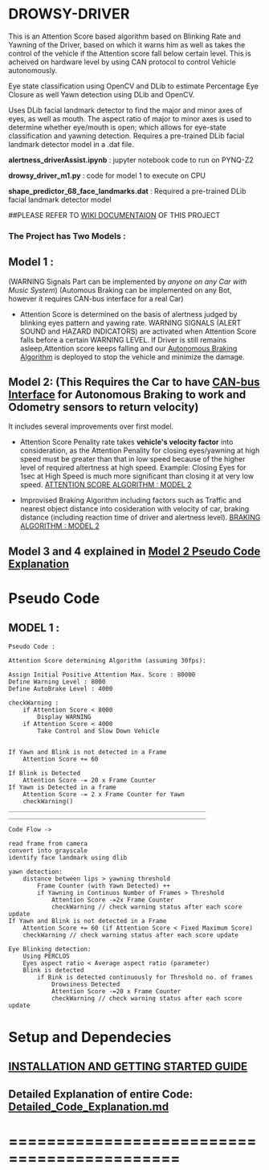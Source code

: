 # DROWSY-DRIVER

This is an Attention Score based algorithm based on Blinking Rate and Yawning of the  Driver, based on which it warns him as well as takes the control of the vehicle if the Attention score fall below certain level. This is acheived on hardware level by using  CAN protocol to control Vehicle autonomously. 

Eye state classification using OpenCV and DLib to estimate Percentage Eye Closure as well Yawn detection using DLib and OpenCV.

Uses DLib facial landmark detector to find the major and minor axes of eyes, as well as mouth. The aspect ratio of major to minor axes is used to determine whether eye/mouth is open; which allows for eye-state classification and yawning detection. Requires a pre-trained DLib facial landmark detector model in a .dat file.


**alertness_driverAssist.ipynb** : 
	jupyter notebook code to run on PYNQ-Z2

**drowsy_driver_m1.py** : 
	code for model 1 to execute on CPU

**shape_predictor_68_face_landmarks.dat** : 
	Required a pre-trained DLib facial landmark detector model

##PLEASE REFER TO [WIKI DOCUMENTAION](https://github.com/reyanshsolis/safety_driving_assist/wiki) OF THIS PROJECT


### The Project has Two Models : 

## Model 1 :  
(WARNING Signals Part can be implemented by *anyone on any Car with Music System*) (Automous Braking can be implemented on any Bot, however it requires CAN-bus interface for a real Car)
*   Attention Score is determined on the basis of alertness judged by blinking eyes pattern and yawing rate. 
WARNING SIGNALS (ALERT SOUND and HAZARD INDICATORS) are activated when Attention Score falls before a certain WARNING LEVEL.
If Driver is still remains asleep,Attention score keeps falling and our [Autonomous Braking Algorithm](https://github.com/reyanshsolis/safety_driving_assist/wiki/Autonomous-Braking-Algorithm) is deployed to stop the vehicle and minimize the damage.

## Model 2:    (This Requires the Car to have [CAN-bus Interface](doc.here) for Autonomous Braking to work and Odometry sensors to return velocity)
It includes several improvements over first model.
*   Attention Score Penality rate takes **vehicle's velocity factor** into consideration, as the Attention Penality for closing eyes/yawning at high speed must be greater than that in low speed because of the higher level of required altertness at high speed. Example: Closing Eyes for 1sec at High Speed is much more significant than closing it at very low speed.
[ATTENTION SCORE ALGORITHM : MODEL 2](https://github.com/reyanshsolis/safety_driving_assist/wiki/Model-2-:-Pseudo-Code)

*   Improvised Braking Algorithm including factors such as Traffic and nearest object distance into cosideration with velocity of car, braking distance (including reaction time of driver and alertness level).
[BRAKING ALGORITHM : MODEL 2](https://github.com/reyanshsolis/safety_driving_assist/wiki/Autonomous-Braking-Algorithm)

## Model 3 and 4 explained in [Model 2 Pseudo Code Explanation](https://github.com/reyanshsolis/safety_driving_assist/wiki/Model-2-:-Pseudo-Code)

# Pseudo Code
## MODEL 1 : 
```
Pseudo Code : 

Attention Score determining Algorithm (assuming 30fps):

Assign Initial Positive Attention Max. Score : 80000
Define Warning Level : 8000
Define AutoBrake Level : 4000

checkWarning : 
	if Attention Score < 8000
		Display WARNING
	if Attention Score < 4000
		Take Control and Slow Down Vehicle


If Yawn and Blink is not detected in a Frame
	Attention Score += 60

If Blink is Detected
	Attention Score -= 20 x Frame Counter
If Yawn is Detected in a frame
	Attention Score -= 2 x Frame Counter for Yawn
	checkWarning()
_______________________________________________________
_______________________________________________________

Code Flow ->

read frame from camera
convert into grayscale 
identify face landmark using dlib

yawn detection:
	distance between lips > yawning threshold
		Frame Counter (with Yawn Detected) ++
		if Yawning in Continuos Number of Frames > Threshold
			Attention Score -=2x Frame Counter
			checkWarning // check warning status after each score update
If Yawn and Blink is not detected in a Frame
	Attention Score += 60 (if Attention Score < Fixed Maximum Score)
	checkWarning // check warning status after each score update

Eye Blinking detection:
	Using PERCLOS
	Eyes aspect ratio < Average aspect ratio (parameter)
	Blink is detected
		if Bink is detected continuously for Threshold no. of frames
			Drowsiness Detected
			Attention Score -=20 x Frame Counter
			checkWarning // check warning status after each score update
```

# Setup and Dependecies
## [INSTALLATION AND GETTING STARTED GUIDE](https://github.com/reyanshsolis/safety_driving_assist/blob/master/Setup_Getting_Started.md)

## Detailed Explanation of entire Code: [Detailed_Code_Explanation.md](https://github.com/reyanshsolis/safety_driving_assist/blob/master/Detailed_Code_Explanation.md)

============================================
============================================



